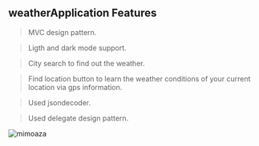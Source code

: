 ## weatherApplication Features

> MVC design pattern.
 
> Ligth and dark mode support.
 
> City search to find out the weather.
 
> Find location button to learn the weather conditions of your current location via gps information.

> Used jsondecoder.

> Used delegate design pattern.

![mimoaza](https://user-images.githubusercontent.com/49749125/136405740-d7ba46f1-dab6-4f0a-9832-b5a9cb058acb.png)
